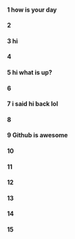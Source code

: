 #### 1 how is your day

#### 2
#### 3 hi

#### 4
#### 5 hi what is up?

#### 6
#### 7 i said hi back lol

#### 8
#### 9 Github is awesome

#### 10
#### 11
#### 12
#### 13
#### 14
#### 15
